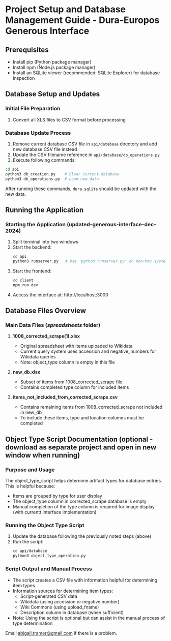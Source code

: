 # Project Setup and Database Management Guide - Dura-Europos Generous Interface

## Prerequisites
- Install pip (Python package manager)
- Install npm (Node.js package manager)
- Install an SQLite viewer (recommended: SQLite Explorer) for database inspection

## Database Setup and Updates

### Initial File Preparation
1. Convert all XLS files to CSV format before processing

### Database Update Process
1. Remove current database CSV file in `api/database` directory and add new database CSV file instead
2. Update the CSV filename reference in `api/database/db_operations.py`
3. Execute following commands:
```bash
cd api
python3 db_creation.py    # Clear current database
python3 db_operations.py  # Load new data
```
After running these commands, `dura.sqlite` should be updated with the new data.

## Running the Application

### Starting the Application (updated-generous-interface-dec-2024)
1. Split terminal into two windows
2. Start the backend:
   ```bash
   cd api
   python3 runserver.py   # Use 'python runserver.py' on non-Mac systems
   ```
3. Start the frontend:
   ```bash
   cd client
   npm run dev
   ```
4. Access the interface at: http://localhost:3000

## Database Files Overview

### Main Data Files (_spreadsheets_ folder)
1. **1008_corrected_scrape(1).xlsx**
   - Original spreadsheet with items uploaded to Wikidata
   - Current query system uses accession and negative_numbers for Wikidata queries
   - Note: object_type column is empty in this file

2. **new_db.xlsx**
   - Subset of items from 1008_corrected_scrape file
   - Contains completed type column for included items

3. **items_not_included_from_corrected_scrape.csv**
   - Contains remaining items from 1008_corrected_scrape not included in new_db
   - To include these items, type and location columns must be completed

## Object Type Script Documentation (optional - download as separate project and open in new window when running)

### Purpose and Usage
The object_type_script helps determine artifact types for database entries. This is helpful because:
- Items are grouped by type for user display
- The object_type column in corrected_scrape database is empty
- Manual completion of the type column is required for image display (with currentt interface implementation)

### Running the Object Type Script
1. Update the database following the previously noted steps (above)
2. Run the script:
   ```bash
   cd api/database
   python3 object_type_operation.py
   ```

### Script Output and Manual Process
- The script creates a CSV file with information helpful for determining item types
- Information sources for determining item types:
  - Script-generated CSV data
  - Wikidata (using accession or negative number)
  - Wiki Commons (using upload_fname)
  - Description column in database (when sufficient)
- Note: Using the script is optional but can assist in the manual process of type determination


Email abigail.tramer@gmail.com if there is a problem.
